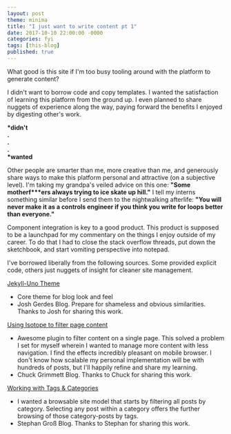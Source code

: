 ```yaml
---
layout: post
theme: minima
title: "I just want to write content pt 1"
date: 2017-10-10 22:00:00 -0000
categories: fyi
tags: [this-blog]
published: true
---
```


<!-- excerpt -->
What good is this site if I'm too busy tooling around with the platform to generate content?

I didn't want to borrow code and copy templates. I wanted the satisfaction of learning this platform from the ground up. I even planned to share nuggets of experience along the way, paying forward the benefits I enjoyed by digesting other's work.
<!-- excerpt -->

**\*didn't**  
**\.**  
**\.**  
**\.**  
**\*wanted**

Other people are smarter than me, more creative than me, and generously share ways to make this platform personal and attractive (on a subjective level). I'm taking my grandpa's veiled advice on this one: **"Some motherf\*\*\*ers always trying to ice skate up hill."** I tell my interns something similar before I send them to the nightwalking afterlife: **"You will never make it as a controls engineer if you think you write for loops better than everyone."**

Component integration is key to a good product. This product is supposed to be a launchpad for my commentary on the things I enjoy outside of my career. To do that I had to close the stack overflow threads, put down the sketchbook, and start vomiting perspective into notepad.

I've borrowed liberally from the following sources. Some provided explicit code, others just nuggets of insight for cleaner site management.   


[Jekyll-Uno Theme](http://joshgerdes.com/2016/jekyll-uno-a-minimal-responsive-theme-for-jekyll/)
- Core theme for blog look and feel
- Josh Gerdes Blog. Prepare for shameless and obvious similarities. Thanks to Josh for sharing this work.

[Using Isotope to filter page content](http://www.cagrimmett.com/projects/2016/09/15/jekyll-categories-isotope.html)
- Awesome plugin to filter content on a single page. This solved a problem I set for myself wherein I wanted to manage more content with less navigation. I find the effects incredibly pleasant on mobile browser. I don't know how scalable my personal implementation will be with hundreds of posts, but I'll happily refine and share my learning.
- Chuck Grimmett Blog. Thanks to Chuck for sharing this work.

[Working with Tags & Categories](http://www.minddust.com/post/tags-and-categories-on-github-pages/)
- I wanted a browsable site model that starts by filtering all posts by category. Selecting any post within a category offers the further browsing of those category-posts by tags.
- Stephan Groß Blog. Thanks to Stephan for sharing this work.
